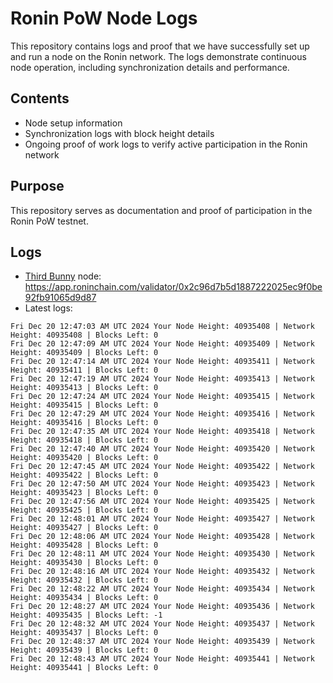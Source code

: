 # Ronin PoW Node Logs

This repository contains logs and proof that we have successfully set up and run a node on the Ronin network. The logs demonstrate continuous node operation, including synchronization details and performance.

## Contents

- Node setup information
- Synchronization logs with block height details
- Ongoing proof of work logs to verify active participation in the Ronin network

## Purpose

This repository serves as documentation and proof of participation in the Ronin PoW testnet.

## Logs

- [Third Bunny](https://thirdbunny.xyz/) node: https://app.roninchain.com/validator/0x2c96d7b5d1887222025ec9f0be92fb91065d9d87
- Latest logs:
```
Fri Dec 20 12:47:03 AM UTC 2024 Your Node Height: 40935408 | Network Height: 40935408 | Blocks Left: 0
Fri Dec 20 12:47:09 AM UTC 2024 Your Node Height: 40935409 | Network Height: 40935409 | Blocks Left: 0
Fri Dec 20 12:47:14 AM UTC 2024 Your Node Height: 40935411 | Network Height: 40935411 | Blocks Left: 0
Fri Dec 20 12:47:19 AM UTC 2024 Your Node Height: 40935413 | Network Height: 40935413 | Blocks Left: 0
Fri Dec 20 12:47:24 AM UTC 2024 Your Node Height: 40935415 | Network Height: 40935415 | Blocks Left: 0
Fri Dec 20 12:47:29 AM UTC 2024 Your Node Height: 40935416 | Network Height: 40935416 | Blocks Left: 0
Fri Dec 20 12:47:35 AM UTC 2024 Your Node Height: 40935418 | Network Height: 40935418 | Blocks Left: 0
Fri Dec 20 12:47:40 AM UTC 2024 Your Node Height: 40935420 | Network Height: 40935420 | Blocks Left: 0
Fri Dec 20 12:47:45 AM UTC 2024 Your Node Height: 40935422 | Network Height: 40935422 | Blocks Left: 0
Fri Dec 20 12:47:50 AM UTC 2024 Your Node Height: 40935423 | Network Height: 40935423 | Blocks Left: 0
Fri Dec 20 12:47:56 AM UTC 2024 Your Node Height: 40935425 | Network Height: 40935425 | Blocks Left: 0
Fri Dec 20 12:48:01 AM UTC 2024 Your Node Height: 40935427 | Network Height: 40935427 | Blocks Left: 0
Fri Dec 20 12:48:06 AM UTC 2024 Your Node Height: 40935428 | Network Height: 40935428 | Blocks Left: 0
Fri Dec 20 12:48:11 AM UTC 2024 Your Node Height: 40935430 | Network Height: 40935430 | Blocks Left: 0
Fri Dec 20 12:48:16 AM UTC 2024 Your Node Height: 40935432 | Network Height: 40935432 | Blocks Left: 0
Fri Dec 20 12:48:22 AM UTC 2024 Your Node Height: 40935434 | Network Height: 40935434 | Blocks Left: 0
Fri Dec 20 12:48:27 AM UTC 2024 Your Node Height: 40935436 | Network Height: 40935435 | Blocks Left: -1
Fri Dec 20 12:48:32 AM UTC 2024 Your Node Height: 40935437 | Network Height: 40935437 | Blocks Left: 0
Fri Dec 20 12:48:37 AM UTC 2024 Your Node Height: 40935439 | Network Height: 40935439 | Blocks Left: 0
Fri Dec 20 12:48:43 AM UTC 2024 Your Node Height: 40935441 | Network Height: 40935441 | Blocks Left: 0
```
